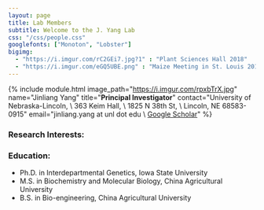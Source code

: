 ```yaml
---
layout: page
title: Lab Members
subtitle: Welcome to the J. Yang Lab
css: "/css/people.css"
googlefonts: ["Monoton", "Lobster"]
bigimg:
  - "https://i.imgur.com/rC2GEi7.jpg?1" : "Plant Sciences Hall 2018"
  - "https://i.imgur.com/eGQ5UBE.png" : "Maize Meeting in St. Louis 2019"
---
```



{% include module.html image_path="https://i.imgur.com/rpxbTrX.jpg" 
name="Jinliang Yang" 
title="__Principal Investigator__" 
contact="University of Nebraska-Lincoln, \\
363 Keim Hall, \\
1825 N 38th St, \\
Lincoln, NE 68583-0915"
email="jinliang.yang at unl dot edu \\
[Google Scholar](https://scholar.google.com/citations?hl=en&user=2CiKnzkAAAAJ)"
%}


### Research Interests:

### Education:

- Ph.D. in Interdepartmental Genetics, Iowa State University 
- M.S. in Biochemistry and Molecular Biology, China Agricultural University
- B.S. in Bio-engineering, China Agricultural University 

